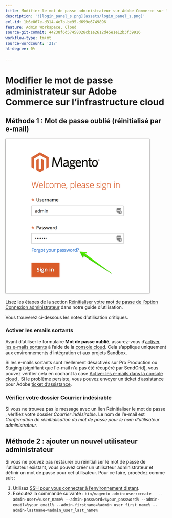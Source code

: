 ```yaml
---
title: Modifier le mot de passe administrateur sur Adobe Commerce sur l’infrastructure cloud
description: '![login_panel_s.png](assets/login_panel_s.png)'
exl-id: 1b6e867e-d314-4e7b-be95-d699e6749896
feature: Admin Workspace, Cloud
source-git-commit: 44238f6d57458028cb1e2612d45e1e12b3f39916
workflow-type: tm+mt
source-wordcount: '217'
ht-degree: 0%

---
```


# Modifier le mot de passe administrateur sur Adobe Commerce sur l’infrastructure cloud

## Méthode 1 : Mot de passe oublié (réinitialisé par e-mail)

![login_panel_s.png](assets/login_panel_s.png)

Lisez les étapes de la section [&#x200B; Réinitialiser votre mot de passe de l’option Connexion administrateur &#x200B;](https://experienceleague.adobe.com/docs/commerce-admin/start/admin/admin-signin.html?lang=fr#admin-sign-in) dans notre guide d’utilisation.

Vous trouverez ci-dessous les notes d’utilisation critiques.

### Activer les emails sortants

Avant d’utiliser le formulaire **Mot de passe oublié**, assurez-vous d’[activer les e-mails sortants](https://experienceleague.adobe.com/docs/commerce-cloud-service/user-guide/project/outgoing-emails.html?lang=fr) à l’aide de la [console cloud](https://experienceleague.adobe.com/docs/commerce-cloud-service/user-guide/project/overview.html?lang=fr). Cela s’applique uniquement aux environnements d’intégration et aux projets Sandbox.

Si les e-mails sortants sont réellement désactivés sur Pro Production ou Staging (signifiant que l&#39;e-mail n&#39;a pas été récupéré par SendGrid), vous pouvez vérifier cela en cochant la case [&#x200B; Activer les e-mails dans la console cloud &#x200B;](https://experienceleague.adobe.com/fr/docs/commerce-on-cloud/user-guide/project/outgoing-emails#enable-emails-in-the-cli). Si le problème persiste, vous pouvez envoyer un ticket d’assistance pour Adobe [ticket d’assistance](https://experienceleague.adobe.com/fr/docs/commerce-knowledge-base/kb/help-center-guide/magento-help-center-user-guide).

### Vérifier votre dossier Courrier indésirable

Si vous ne trouvez pas le message avec un lien Réinitialiser le mot de passe , vérifiez votre dossier *Courrier indésirable*. Le nom de l’e-mail est *Confirmation de réinitialisation du mot de passe pour le nom d’utilisateur administrateur*.

## Méthode 2 : ajouter un nouvel utilisateur administrateur

Si vous ne pouvez pas restaurer ou réinitialiser le mot de passe de l’utilisateur existant, vous pouvez créer un utilisateur administrateur et définir un mot de passe pour cet utilisateur. Pour ce faire, procédez comme suit :

1. Utilisez [SSH pour vous connecter à l’environnement distant](https://experienceleague.adobe.com/docs/commerce-cloud-service/user-guide/develop/secure-connections.html?lang=fr).
1. Exécutez la commande suivante : `bin/magento admin:user:create   --admin-user=%user_name% --admin-password=%your_password% --admin-email=%your_email% --admin-firstname=%admin_user_first_name% --admin-lastname=%admin_user_last_name%`
